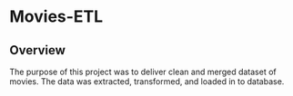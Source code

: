 # Movies-ETL
## Overview
The purpose of this project was to deliver clean and merged dataset of movies. The data was extracted, transformed, and loaded in to database.
